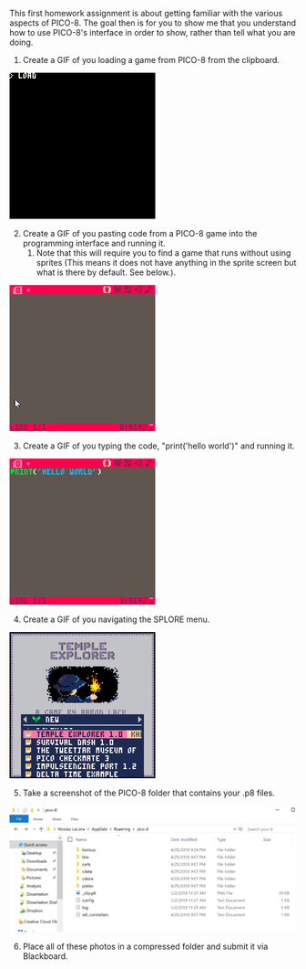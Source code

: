 This first homework assignment is about getting familiar with the various aspects of PICO-8. The goal then is for you to show me that you understand how to use PICO-8's interface in order to show, rather than tell what you are doing. 

1. Create a GIF of you loading a game from PICO-8 from the clipboard. 
 
 ![Example](/pics/hw1/loadclip.gif)

2. Create a GIF of you pasting code from a PICO-8 game into the programming interface and running it.
    1. Note that this will require you to find a game that runs without using sprites (This means it does not have anything in the sprite screen but what is there by default. See below.). 

 ![Example](/pics/hw1/ctrlv.gif)

3. Create a GIF of you typing the code, "print('hello world')" and running it. 

 ![Example](/pics/hw1/helloworld.gif)

4. Create a GIF of you navigating the SPLORE menu.

 ![Example](/pics/hw1/splore.gif)

5. Take a screenshot of the PICO-8 folder that contains your .p8 files.

 ![Example](/pics/hw1/folder.PNG)

6. Place all of these photos in a compressed folder and submit it via Blackboard.
